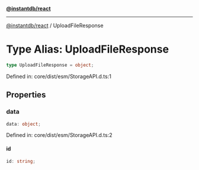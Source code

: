 [**@instantdb/react**](../README.md)

***

[@instantdb/react](../packages.md) / UploadFileResponse

# Type Alias: UploadFileResponse

```ts
type UploadFileResponse = object;
```

Defined in: core/dist/esm/StorageAPI.d.ts:1

## Properties

### data

```ts
data: object;
```

Defined in: core/dist/esm/StorageAPI.d.ts:2

#### id

```ts
id: string;
```

